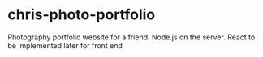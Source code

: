 # chris-photo-portfolio
Photography portfolio website for a friend. Node.js on the server. React to be implemented later for front end
